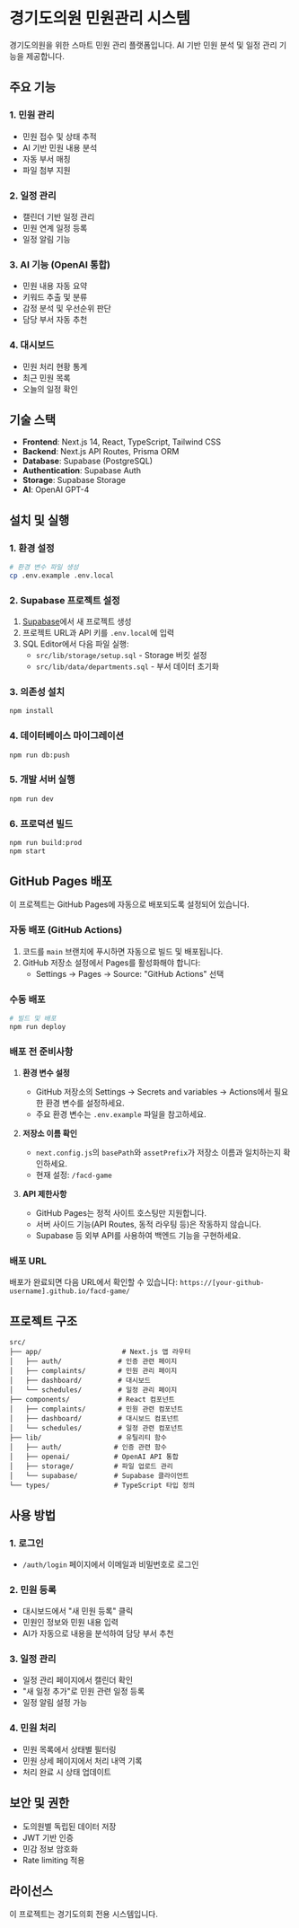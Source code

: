 # 경기도의원 민원관리 시스템

경기도의원을 위한 스마트 민원 관리 플랫폼입니다. AI 기반 민원 분석 및 일정 관리 기능을 제공합니다.

## 주요 기능

### 1. 민원 관리
- 민원 접수 및 상태 추적
- AI 기반 민원 내용 분석
- 자동 부서 매칭
- 파일 첨부 지원

### 2. 일정 관리
- 캘린더 기반 일정 관리
- 민원 연계 일정 등록
- 일정 알림 기능

### 3. AI 기능 (OpenAI 통합)
- 민원 내용 자동 요약
- 키워드 추출 및 분류
- 감정 분석 및 우선순위 판단
- 담당 부서 자동 추천

### 4. 대시보드
- 민원 처리 현황 통계
- 최근 민원 목록
- 오늘의 일정 확인

## 기술 스택

- **Frontend**: Next.js 14, React, TypeScript, Tailwind CSS
- **Backend**: Next.js API Routes, Prisma ORM
- **Database**: Supabase (PostgreSQL)
- **Authentication**: Supabase Auth
- **Storage**: Supabase Storage
- **AI**: OpenAI GPT-4

## 설치 및 실행

### 1. 환경 설정

```bash
# 환경 변수 파일 생성
cp .env.example .env.local
```

### 2. Supabase 프로젝트 설정

1. [Supabase](https://supabase.com)에서 새 프로젝트 생성
2. 프로젝트 URL과 API 키를 `.env.local`에 입력
3. SQL Editor에서 다음 파일 실행:
   - `src/lib/storage/setup.sql` - Storage 버킷 설정
   - `src/lib/data/departments.sql` - 부서 데이터 초기화

### 3. 의존성 설치

```bash
npm install
```

### 4. 데이터베이스 마이그레이션

```bash
npm run db:push
```

### 5. 개발 서버 실행

```bash
npm run dev
```

### 6. 프로덕션 빌드

```bash
npm run build:prod
npm start
```

## GitHub Pages 배포

이 프로젝트는 GitHub Pages에 자동으로 배포되도록 설정되어 있습니다.

### 자동 배포 (GitHub Actions)

1. 코드를 `main` 브랜치에 푸시하면 자동으로 빌드 및 배포됩니다.
2. GitHub 저장소 설정에서 Pages를 활성화해야 합니다:
   - Settings → Pages → Source: "GitHub Actions" 선택

### 수동 배포

```bash
# 빌드 및 배포
npm run deploy
```

### 배포 전 준비사항

1. **환경 변수 설정**
   - GitHub 저장소의 Settings → Secrets and variables → Actions에서 필요한 환경 변수를 설정하세요.
   - 주요 환경 변수는 `.env.example` 파일을 참고하세요.

2. **저장소 이름 확인**
   - `next.config.js`의 `basePath`와 `assetPrefix`가 저장소 이름과 일치하는지 확인하세요.
   - 현재 설정: `/facd-game`

3. **API 제한사항**
   - GitHub Pages는 정적 사이트 호스팅만 지원합니다.
   - 서버 사이드 기능(API Routes, 동적 라우팅 등)은 작동하지 않습니다.
   - Supabase 등 외부 API를 사용하여 백엔드 기능을 구현하세요.

### 배포 URL
배포가 완료되면 다음 URL에서 확인할 수 있습니다:
`https://[your-github-username].github.io/facd-game/`

## 프로젝트 구조

```
src/
├── app/                    # Next.js 앱 라우터
│   ├── auth/              # 인증 관련 페이지
│   ├── complaints/        # 민원 관리 페이지
│   ├── dashboard/         # 대시보드
│   └── schedules/         # 일정 관리 페이지
├── components/            # React 컴포넌트
│   ├── complaints/        # 민원 관련 컴포넌트
│   ├── dashboard/         # 대시보드 컴포넌트
│   └── schedules/         # 일정 관련 컴포넌트
├── lib/                   # 유틸리티 함수
│   ├── auth/             # 인증 관련 함수
│   ├── openai/           # OpenAI API 통합
│   ├── storage/          # 파일 업로드 관리
│   └── supabase/         # Supabase 클라이언트
└── types/                # TypeScript 타입 정의
```

## 사용 방법

### 1. 로그인
- `/auth/login` 페이지에서 이메일과 비밀번호로 로그인

### 2. 민원 등록
- 대시보드에서 "새 민원 등록" 클릭
- 민원인 정보와 민원 내용 입력
- AI가 자동으로 내용을 분석하여 담당 부서 추천

### 3. 일정 관리
- 일정 관리 페이지에서 캘린더 확인
- "새 일정 추가"로 민원 관련 일정 등록
- 일정 알림 설정 가능

### 4. 민원 처리
- 민원 목록에서 상태별 필터링
- 민원 상세 페이지에서 처리 내역 기록
- 처리 완료 시 상태 업데이트

## 보안 및 권한

- 도의원별 독립된 데이터 저장
- JWT 기반 인증
- 민감 정보 암호화
- Rate limiting 적용

## 라이선스

이 프로젝트는 경기도의회 전용 시스템입니다.